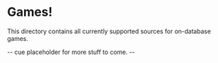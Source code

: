 # Games!

This directory contains all currently supported sources for on-database games. 

-- cue placeholder for more stuff to come. --